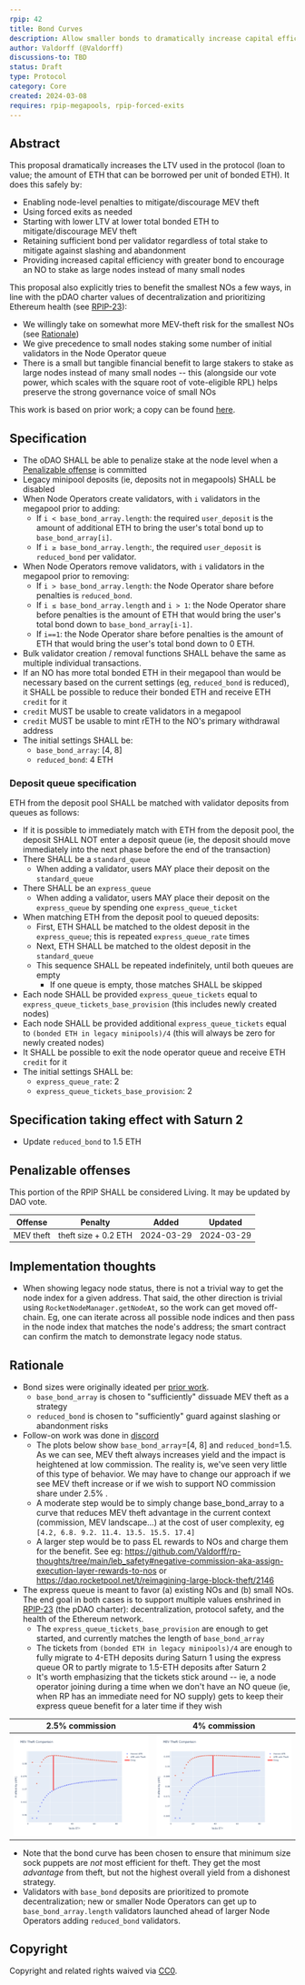 ```yaml
---
rpip: 42
title: Bond Curves
description: Allow smaller bonds to dramatically increase capital efficiency
author: Valdorff (@Valdorff)
discussions-to: TBD
status: Draft
type: Protocol
category: Core
created: 2024-03-08
requires: rpip-megapools, rpip-forced-exits
---
```


## Abstract
This proposal dramatically increases the LTV used in the protocol (loan to value; the amount of ETH that can be borrowed per unit of bonded ETH). It does this safely by:
- Enabling node-level penalties to mitigate/discourage MEV theft
- Using forced exits as needed
- Starting with lower LTV at lower total bonded ETH to mitigate/discourage MEV theft
- Retaining sufficient bond per validator regardless of total stake to mitigate against slashing and abandonment 
- Providing increased capital efficiency with greater bond to encourage an NO to stake as large nodes instead of many small nodes

This proposal also explicitly tries to benefit the smallest NOs a few ways, in line with the pDAO charter values of decentralization and prioritizing Ethereum health (see [RPIP-23](./RPIP-23.md)):
- We willingly take on somewhat more MEV-theft risk for the smallest NOs (see [Rationale](#rationale))
- We give precedence to small nodes staking some number of initial validators in the Node Operator queue 
- There is a small but tangible financial benefit to large stakers to stake as large nodes instead of many small nodes -- this (alongside our vote power, which scales with the square root of vote-eligible RPL) helps preserve the strong governance voice of small NOs



This work is based on prior work; a copy can be found [here](../assets/rpip-42/bond_curves.md).

## Specification
- The oDAO SHALL be able to penalize stake at the node level when a [Penalizable offense](#penalizable-offenses) is committed
- Legacy minipool deposits (ie, deposits not in megapools) SHALL be disabled
- When Node Operators create validators, with `i` validators in the megapool prior to adding:
  - If `i < base_bond_array.length`: the required `user_deposit` is the amount of additional ETH to bring the user's total bond up to `base_bond_array[i]`.
  - If `i ≥ base_bond_array.length`:, the required `user_deposit` is `reduced_bond` per validator.
- When Node Operators remove validators, with `i` validators in the megapool prior to removing:
  - If `i > base_bond_array.length`: the Node Operator share before penalties is `reduced_bond`.
  - If `i ≤ base_bond_array.length` and `i > 1`: the Node Operator share before penalties is the amount of ETH that would bring the user's total bond down to `base_bond_array[i-1]`.
  - If `i==1`: the Node Operator share before penalties is the amount of ETH that would bring the user's total bond down to 0 ETH.
- Bulk validator creation / removal functions SHALL behave the same as multiple individual transactions.
- If an NO has more total bonded ETH in their megapool than would be necessary based on the current settings (eg, `reduced_bond` is reduced), it SHALL be possible to reduce their bonded ETH and receive ETH `credit` for it
- `credit` MUST be usable to create validators in a megapool
- `credit` MUST be usable to mint rETH to the NO's primary withdrawal address 
- The initial settings SHALL be:
  - `base_bond_array`: [4, 8]
  - `reduced_bond`: 4 ETH

### Deposit queue specification
ETH from the deposit pool SHALL be matched with validator deposits from queues as follows:
- If it is possible to immediately match with ETH from the deposit pool, the deposit SHALL NOT enter a deposit queue (ie, the deposit should move immediately into the next phase before the end of the transaction) 
- There SHALL be a `standard_queue`
  - When adding a validator, users MAY place their deposit on the `standard_queue`  
- There SHALL be an `express_queue`
  - When adding a validator, users MAY place their deposit on the `express_queue` by spending one `express_queue_ticket`
- When matching ETH from the deposit pool to queued deposits:
  - First, ETH SHALL be matched to the oldest deposit in the `express_queue`; this is repeated `express_queue_rate` times
  - Next, ETH SHALL be matched to the oldest deposit in the `standard_queue`
  - This sequence SHALL be repeated indefinitely, until both queues are empty
    - If one queue is empty, those matches SHALL be skipped
- Each node SHALL be provided `express_queue_tickets` equal to `express_queue_tickets_base_provision` (this includes newly created nodes)
- Each node SHALL be provided additional `express_queue_tickets` equal to `(bonded ETH in legacy minipools)/4` (this will always be zero for newly created nodes)
- It SHALL be possible to exit the node operator queue and receive ETH `credit` for it
- The initial settings SHALL be:
  - `express_queue_rate`: 2
  - `express_queue_tickets_base_provision`: 2

## Specification taking effect with Saturn 2
- Update `reduced_bond` to 1.5 ETH


## Penalizable offenses
This portion of the RPIP SHALL be considered Living. It may be updated by DAO vote.

| Offense   | Penalty              | Added      | Updated    |
|-----------|----------------------|------------|------------|
| MEV theft | theft size + 0.2 ETH | 2024-03-29 | 2024-03-29 |

## Implementation thoughts
- When showing legacy node status, there is not a trivial way to get the node index for a given address. That said, the other direction is trivial using `RocketNodeManager.getNodeAt`, so the work can get moved off-chain. Eg, one can iterate across all possible node indices and then pass in the node index that matches the node's address; the smart contract can confirm the match to demonstrate legacy node status.

## Rationale
- Bond sizes were originally ideated per [prior work](../assets/rpip-42/bond_curves.md).
  - `base_bond_array` is chosen to "sufficiently" dissuade MEV theft as a strategy
  - `reduced_bond` is chosen to "sufficiently" guard against slashing or abandonment risks
- Follow-on work was done in [discord](https://discord.com/channels/405159462932971535/1228753782402318427/1228914436924772352)
  - The plots below show `base_bond_array`=[4, 8] and `reduced_bond`=1.5. As we can see, MEV theft always increases yield and the impact is heightened at low commission. The reality is, we've seen very little of this type of behavior. We may have to change our approach if we see MEV theft increase or if we wish to support NO commission share under 2.5% .
  - A moderate step would be to simply change base_bond_array to a curve that reduces MEV theft advantage in the current context (commission, MEV landscape...) at the cost of user complexity, eg `[4.2, 6.8. 9.2. 11.4. 13.5. 15.5. 17.4]`
  - A larger step would be to pass EL rewards to NOs and charge them for the benefit. See eg: <https://github.com/Valdorff/rp-thoughts/tree/main/leb_safety#negative-commission-aka-assign-execution-layer-rewards-to-nos> or <https://dao.rocketpool.net/t/reimagining-large-block-theft/2146>
- The express queue is meant to favor (a) existing NOs and (b) small NOs. The end goal in both cases is to support multiple values enshrined in [RPIP-23](RPIP-23.md) (the pDAO charter): decentralization, protocol safety, and the health of the Ethereum network.
  - The `express_queue_tickets_base_provision` are enough to get started, and currently matches the length of `base_bond_array`
  - The tickets from `(bonded ETH in legacy minipools)/4` are enough to fully migrate to 4-ETH deposits during Saturn 1 using the express queue OR to partly migrate to 1.5-ETH deposits after Saturn 2
  - It's worth emphasizing that the tickets stick around -- ie, a node operator joining during a time when we don't have an NO queue (ie, when RP has an immediate need for NO supply) gets to keep their express queue benefit for a later time if they wish
  
| 2.5% commission                                 | 4% commission                                |
|-------------------------------------------------|----------------------------------------------|
| ![img.png](../assets/rpip-42/theft_2.5pct.png)  | ![img.png](../assets/rpip-42/theft_4pct.png) |

- Note that the bond curve has been chosen to ensure that minimum size sock puppets are _not_ most efficient for theft. They get the most _advantage_ from theft, but not the highest overall yield from a dishonest strategy.
- Validators with `base_bond` deposits are prioritized to promote decentralization; new or smaller Node Operators can get up to `base_bond_array.length` validators launched ahead of larger Node Operators adding `reduced_bond` validators.

## Copyright
Copyright and related rights waived via [CC0](https://creativecommons.org/publicdomain/zero/1.0/).
